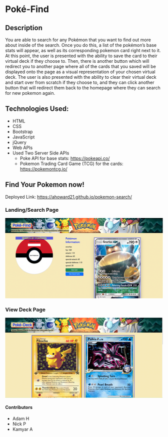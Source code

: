 # Poké-Find
## Description
You are able to search for any Pokémon that you want to find out more about inside of the search. Once you do this, a list of the pokémon’s base stats will appear, as well as its corresponding pokemon card right next to it. At this point, the user is presented with the ability to save the card to their virtual deck if they choose to. Then, there is another button which will redirect you to another page where all of the cards that you saved will be displayed onto the page as a visual representation of your chosen virtual deck. The user is also presented with the ability to clear their virtual deck and start over from scratch if they choose to, and they can click another button that will redirect them back to the homepage where they can search for new pokemon again.  
## Technologies Used: 
* HTML
* CSS
* Bootstrap
* JavaScript
* jQuery
* Web APIs
* Used Two Server Side APIs
    * Poke API for base stats: https://pokeapi.co/
    * Pokemon Trading Card Game (TCG) for the cards: https://pokemontcg.io/




## Find Your Pokemon now!
Deployed Link: https://ahoward21.github.io/pokemon-search/


### Landing/Search Page
![home page screen shot](assets/images/poke-find-home.png?raw=true)

### View Deck Page
![veiw deck page screen shot](assets/images/poke-find-deck.png?raw=true)

#### Contributors
* Adam H
* Nick P
* Kamyar A